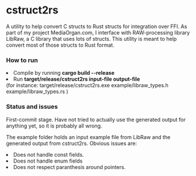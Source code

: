 # cstruct2rs
A utility to help convert C structs to Rust structs for integration over FFI. As part of my project MediaOrgan.com, I interface with RAW-processing library LibRaw, a C library that uses lots of structs. This utility is meant to help convert most of those structs to Rust format.

### How to run
<li/>Compile by running <b>cargo build --release</b><br/>
<li/>Run <b>target/release/cstruct2rs input-file output-file</b><br/>
(for instance: target/release/cstruct2rs.exe example/libraw_types.h example/libraw_types.rs )

### Status and issues
<p>First-commit stage. Have not tried to actually use the generated output for anything yet, so it is probably all wrong.</p>
<p>The example folder holds an input example file from LibRaw and the generated output from cstruct2rs. Obvious issues are:</p>
<li/>Does not handle const fields.
<li/>Does not handle enum fields
<li/>Does not respect paranthesis around pointers.
